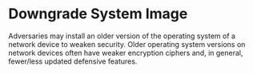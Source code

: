 # Downgrade System Image

Adversaries may install an older version of the operating system of a network device to weaken security. Older operating system versions on network devices often have weaker encryption ciphers and, in general, fewer/less updated defensive features.